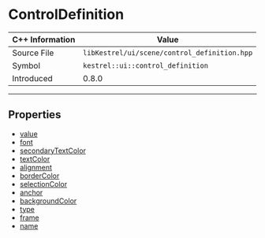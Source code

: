 
# ControlDefinition

| C++ Information | Value |
| --- | --- |
| Source File | `libKestrel/ui/scene/control_definition.hpp` |
| Symbol | `kestrel::ui::control_definition` |
| Introduced | 0.8.0 |


---

## Properties

 - [value](value.md)
 - [font](font.md)
 - [secondaryTextColor](secondaryTextColor.md)
 - [textColor](textColor.md)
 - [alignment](alignment.md)
 - [borderColor](borderColor.md)
 - [selectionColor](selectionColor.md)
 - [anchor](anchor.md)
 - [backgroundColor](backgroundColor.md)
 - [type](type.md)
 - [frame](frame.md)
 - [name](name.md)

